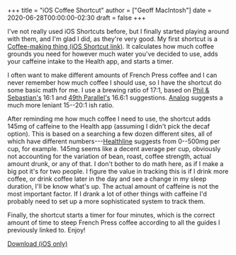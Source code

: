 +++
title = "iOS Coffee Shortcut"
author = ["Geoff MacIntosh"]
date = 2020-06-28T00:00:00-02:30
draft = false
+++

I've not really used iOS Shortcuts before, but I finally started playing around with them, and I'm glad I did, as they're very good. My first shortcut is a [Coffee-making thing (iOS Shortcut link)](https://www.icloud.com/shortcuts/b8f83f1958dc44368598a6928f40efe3). It calculates how much coffee grounds you need for however much water you've decided to use, adds your caffeine intake to the Health app, and starts a timer.

I often want to make different amounts of French Press coffee and I can never remember how much coffee I should use, so I have the shortcut do some basic math for me. I use a brewing ratio of 17:1, based on [Phil & Sebastian's](https://philsebastian.com/pages/french-press-brewing-guide) 16:1 and [49th Parallel's](https://49thcoffee.com/blogs/brew-guides/french-press?%5Fpos=1&%5Fsid=8be973e3f&%5Fss=r) 16.6:1 suggestions. [Analog](https://www.analogcoffee.ca/blogs/brew-basics-step/french-press) suggests a much more leniant 15--20:1 ish ratio.

After reminding me how much coffee I need to use, the shortcut adds 145mg of caffeine to the Health app (assuming I didn't pick the decaf option). This is based on a searching a few dozen different sites, all of which have different numbers---[Healthline](https://www.healthline.com/nutrition/how-much-caffeine-in-coffee#section2) suggests from 0--500mg per cup, for example. 145mg seems like a decent average per cup, obviously not accounting for the variation of bean, roast, coffee strength, actual amount drunk, or any of that. I don't bother to do math here, as if I make a big pot it's for two people. I figure the value in tracking this is if I drink more coffee, or drink coffee later in the day and see a change in my sleep duration, I'll be know what's up. The actual amount of caffeine is not the most important factor. If I drank a lot of other things with caffeine I'd probably need to set up a more sophisticated system to track them.

Finally, the shortcut starts a timer for four minutes, which is the correct amount of time to steep French Press coffee according to all the guides I previously linked to. Enjoy!

[Download (iOS only)](https://www.icloud.com/shortcuts/b8f83f1958dc44368598a6928f40efe3)
